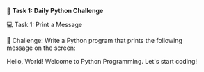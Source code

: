 📌 **Task 1: Daily Python Challenge**

💻 Task 1: Print a Message 

🚀 Challenge: Write a Python program that prints the following message on the screen:

Hello, World! Welcome to Python Programming. Let's start coding!